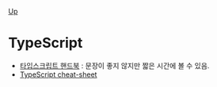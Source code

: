 [Up](../index.md)

# TypeScript

- [타입스크립트 핸드북](/home/booil/booiljung/booiljung.github.io/technical_articles/typescript/_index.md) : 문장이 좋지 않지만 짧은 시간에 볼 수 있음.
- [TypeScript cheat-sheet](typescript_cheatsheet.md)

